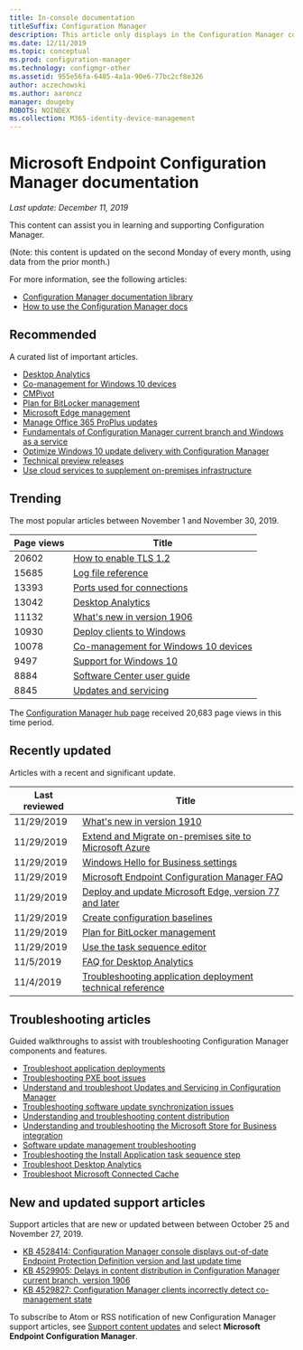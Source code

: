 ```yaml
---
title: In-console documentation
titleSuffix: Configuration Manager
description: This article only displays in the Configuration Manager console.
ms.date: 12/11/2019
ms.topic: conceptual
ms.prod: configuration-manager
ms.technology: configmgr-other
ms.assetid: 955e56fa-6485-4a1a-90e6-77bc2cf8e326
author: aczechowski
ms.author: aaroncz
manager: dougeby
ROBOTS: NOINDEX
ms.collection: M365-identity-device-management
---
```


<!-- 
- Feature 1357546
- This page displays in-console, under the Community workspace, Documentation node. 
- Don't use any relative links; must be full https://docs.microsoft.com and language neutral
- Process: https://microsoft.sharepoint.com/teams/ConfigMgr/Documents/ContentPub/Data%20collection%20process%20for%20Feature%201357546%20In-console%20documentation.docx?web=1
-->

# Microsoft Endpoint Configuration Manager documentation

*Last update: December 11, 2019*

This content can assist you in learning and supporting Configuration Manager.

(Note: this content is updated on the second Monday of every month, using data from the prior month.)

For more information, see the following articles:

- [Configuration Manager documentation library](https://docs.microsoft.com/configmgr)  
- [How to use the Configuration Manager docs](https://docs.microsoft.com/configmgr/core/understand/use-docs)

## Recommended

A curated list of important articles.

- [Desktop Analytics](https://docs.microsoft.com/configmgr/desktop-analytics/overview)
- [Co-management for Windows 10 devices](https://docs.microsoft.com/configmgr/comanage/overview)  
- [CMPivot](https://docs.microsoft.com/configmgr/core/servers/manage/cmpivot)  
- [Plan for BitLocker management](https://docs.microsoft.com/configmgr/protect/plan-design/bitlocker-management)  
- [Microsoft Edge management](https://docs.microsoft.com/configmgr/apps/deploy-use/deploy-edge)  
- [Manage Office 365 ProPlus updates](https://docs.microsoft.com/configmgr/sum/deploy-use/manage-office-365-proplus-updates)  
- [Fundamentals of Configuration Manager current branch and Windows as a service](https://docs.microsoft.com/configmgr/core/understand/configuration-manager-and-windows-as-service)
- [Optimize Windows 10 update delivery with Configuration Manager](https://docs.microsoft.com/configmgr/sum/deploy-use/optimize-windows-10-update-delivery)
- [Technical preview releases](https://docs.microsoft.com/configmgr/core/get-started/technical-preview)
- [Use cloud services to supplement on-premises infrastructure](https://docs.microsoft.com/configmgr/core/understand/use-cloud-services)

## Trending

The most popular articles between November 1 and November 30, 2019.

| Page views | Title |
|------------|-------|
| 20602 | [How to enable TLS 1.2](https://docs.microsoft.com/configmgr/core/plan-design/security/enable-tls-1-2) |
| 15685 | [Log file reference](https://docs.microsoft.com/configmgr/core/plan-design/hierarchy/log-files) |
| 13393 | [Ports used for connections](https://docs.microsoft.com/configmgr/core/plan-design/hierarchy/ports) |
| 13042 | [Desktop Analytics](https://docs.microsoft.com/configmgr/desktop-analytics/overview) |
| 11132 | [What's new in version 1906](https://docs.microsoft.com/configmgr/core/plan-design/changes/whats-new-in-version-1906) |
| 10930 | [Deploy clients to Windows](https://docs.microsoft.com/configmgr/core/clients/deploy/deploy-clients-to-windows-computers) |
| 10078 | [Co-management for Windows 10 devices](https://docs.microsoft.com/configmgr/comanage/overview) |
| 9497 | [Support for Windows 10](https://docs.microsoft.com/configmgr/core/plan-design/configs/support-for-windows-10) |
| 8884 | [Software Center user guide](https://docs.microsoft.com/configmgr/core/understand/software-center) |
| 8845 | [Updates and servicing](https://docs.microsoft.com/configmgr/core/servers/manage/updates) |

The [Configuration Manager hub page](https://docs.microsoft.com/configmgr/) received 20,683 page views in this time period.

## Recently updated

Articles with a recent and significant update.

| Last reviewed | Title |
|---------------|-------|
| 11/29/2019 | [What's new in version 1910](https://docs.microsoft.com/configmgr/core/plan-design/changes/whats-new-in-version-1910) |
| 11/29/2019 | [Extend and Migrate on-premises site to Microsoft Azure](https://docs.microsoft.com/configmgr/core/support/azure-migration-tool) |
| 11/29/2019 | [Windows Hello for Business settings](https://docs.microsoft.com/configmgr/protect/deploy-use/windows-hello-for-business-settings) |
| 11/29/2019 | [Microsoft Endpoint Configuration Manager FAQ](https://docs.microsoft.com/configmgr/core/understand/microsoft-endpoint-manager-faq) |
| 11/29/2019 | [Deploy and update Microsoft Edge, version 77 and later](https://docs.microsoft.com/configmgr/apps/deploy-use/deploy-edge) |
| 11/29/2019 | [Create configuration baselines](https://docs.microsoft.com/configmgr/compliance/deploy-use/create-configuration-baselines) |
| 11/29/2019 | [Plan for BitLocker management](https://docs.microsoft.com/configmgr/protect/plan-design/bitlocker-management) |
| 11/29/2019 | [Use the task sequence editor](https://docs.microsoft.com/configmgr/osd/understand/task-sequence-editor) |
| 11/5/2019 | [FAQ for Desktop Analytics](https://docs.microsoft.com/configmgr/desktop-analytics/faq) |
| 11/4/2019 | [Troubleshooting application deployment technical reference](https://docs.microsoft.com/configmgr/apps/understand/app-deployment-technical-reference) |

## Troubleshooting articles

Guided walkthroughs to assist with troubleshooting Configuration Manager components and features.

- [Troubleshoot application deployments](https://docs.microsoft.com/configmgr/apps/understand/app-deployment-technical-reference)
- [Troubleshooting PXE boot issues](https://support.microsoft.com/help/4468612)
- [Understand and troubleshoot Updates and Servicing in Configuration Manager](https://support.microsoft.com/help/4490424)
- [Troubleshooting software update synchronization issues](https://support.microsoft.com/help/10059)
- [Understanding and troubleshooting content distribution](https://support.microsoft.com/help/4482728)
- [Understanding and troubleshooting the Microsoft Store for Business integration](https://docs.microsoft.com/configmgr/apps/deploy-use/troubleshoot-microsoft-store-for-business-integration)
- [Software update management troubleshooting](https://support.microsoft.com/help/10680)
- [Troubleshooting the Install Application task sequence step](https://support.microsoft.com/help/18408/)
- [Troubleshoot Desktop Analytics](https://docs.microsoft.com/configmgr/desktop-analytics/troubleshooting)
- [Troubleshoot Microsoft Connected Cache](https://docs.microsoft.com/configmgr/core/servers/deploy/configure/troubleshoot-microsoft-connected-cache)

## New and updated support articles

Support articles that are new or updated between between October 25 and November 27, 2019.

- [KB 4528414: Configuration Manager console displays out-of-date Endpoint Protection Definition version and last update time](https://support.microsoft.com/help/4528414/)
- [KB 4529905: Delays in content distribution in Configuration Manager current branch, version 1906](https://support.microsoft.com/help/4529905)
- [KB 4529827: Configuration Manager clients incorrectly detect co-management state](https://support.microsoft.com/help/4529827)


To subscribe to Atom or RSS notification of new Configuration Manager support articles, see [Support content updates](https://support.microsoft.com/help/4089498/) and select **Microsoft Endpoint Configuration Manager**.  
